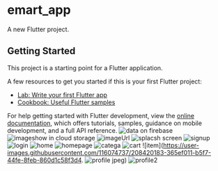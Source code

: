 # emart_app

A new Flutter project.

## Getting Started

This project is a starting point for a Flutter application.

A few resources to get you started if this is your first Flutter project:

- [Lab: Write your first Flutter app](https://docs.flutter.dev/get-started/codelab)
- [Cookbook: Useful Flutter samples](https://docs.flutter.dev/cookbook)

For help getting started with Flutter development, view the
[online documentation](https://docs.flutter.dev/), which offers tutorials,
samples, guidance on mobile development, and a full API reference.
![data on firebase](https://user-images.githubusercontent.com/116074737/207772260-f634df47-3bed-4680-abc0-67dac77f2930.png)
![imageshow in cloud storage](https://user-images.githubusercontent.com/116074737/207772290-688c3c8a-a7b2-4770-b0f4-2e8a187c7005.png)
![imageUrl](https://user-images.githubusercontent.com/116074737/207772315-19dd69cd-4e05-433e-876d-c09c5411dace.png)
![splacsh screen](https://user-images.githubusercontent.com/116074737/208420074-68a08a52-ee7a-4e88-98fe-075d9f1485e8.jpeg)
![signup](https://user-images.githubusercontent.com/116074737/208420088-488b5a6b-e178-4167-be46-fd50b06a705a.jpeg)
![login](https://user-images.githubusercontent.com/116074737/208420104-f2534a1a-7991-4df3-a30e-bfdcbcdc9825.jpeg)
![home](https://user-images.githubusercontent.com/116074737/208420131-859e32da-6a7e-44a0-b812-3569ffc39c2a.jpeg)
![homepage](https://user-images.githubusercontent.com/116074737/208420141-d072a2b9-a7b5-4801-8da8-4257887c217c.jpeg)
![catega](https://user-images.githubusercontent.com/116074737/208420157-04279026-e77a-4887-8480-f8e9c6947dde.jpeg)
![cart](https://user-images.githubusercontent.com/116074737/208420164-a53328c9-bdaf-4b30-acc6-18a8643b320d.jpeg)
![item](https://user-images.githubusercontent.com/116074737/208420183-365ef011-b5f7-44fe-8feb-860d1c58f3d4.
![profile](https://user-images.githubusercontent.com/116074737/208420209-57a21e8a-c9e6-43e5-9455-ed3ed065ddd7.jpeg)
jpeg)
![profile2](https://user-images.githubusercontent.com/116074737/208420226-95e4a404-888d-4a30-9347-7cc556ce2cfe.jpeg)
